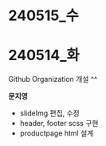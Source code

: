 # 240515_수
    
# 240514_화     
Github Organization 개설 ^^    
     
**문지영**       
- slideImg 편집, 수정   
- header, footer scss 구현
- productpage html 설계
